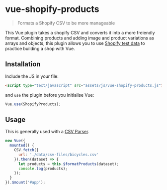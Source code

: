 # vue-shopify-products

> Formats a Shopify CSV to be more manageable

This Vue plugin takes a shopify CSV and converts it into a more freiendly format. Combining products and adding image and product variations as arrays and objects, this plugin allows you to use [Shopify test data](https://github.com/shopifypartners/shopify-product-csvs-and-images) to practice building a shop with Vue.

## Installation

Include the JS in your file:

```html
<script type="text/javascript" src="assets/js/vue-shopify-products.js"></script>
```

and `use` the plugin before you initialise Vue:

```js
Vue.use(ShopifyProducts);
```

## Usage

This is generally used with a [CSV Parser](https://github.com/okfn/csv.js).

```js
new Vue({
  mounted() {
    CSV.fetch({
      url: './data/csv-files/bicycles.csv'
    }).then(dataset => {
      let products = this.$formatProducts(dataset);
      console.log(products);
    });
  }
}).$mount('#app');
```
